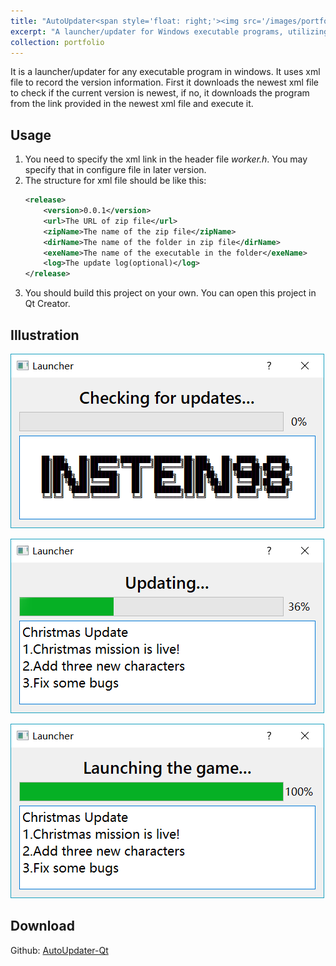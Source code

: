 ```yaml
---
title: "AutoUpdater<span style='float: right;'><img src='/images/portfolio/AutoUpdaterIcon.png' style='height: 4em;'></span>"
excerpt: "A launcher/updater for Windows executable programs, utilizing an XML file to track version information and automatically download updates and execute the program based on this data."
collection: portfolio
---
```


It is a launcher/updater for any executable program in windows. It uses xml file to record the version information. First it downloads the newest xml file to check if the current version is newest, if no, it downloads the program from the link provided in the newest xml file and execute it.

## Usage

1. You need to specify the xml link in the header file *worker.h*. You may specify that in configure file in later version.
2. The structure for xml file should be like this:
    ```xml
    <release>
        <version>0.0.1</version>	     
        <url>The URL of zip file</url>
        <zipName>The name of the zip file</zipName>
        <dirName>The name of the folder in zip file</dirName>
        <exeName>The name of the executable in the folder</exeName>
        <log>The update log(optional)</log>
    </release>
    ```
3. You should build this project on your own. You can open this project in Qt Creator.

## Illustration

![AutoUpdater](/images/portfolio/AutoUpdater1.png)

![AutoUpdater](/images/portfolio/AutoUpdater2.png)

![AutoUpdater](/images/portfolio/AutoUpdater3.png)

## Download

Github: [AutoUpdater-Qt](https://github.com/Instein98/AutoUpdater-Qt)